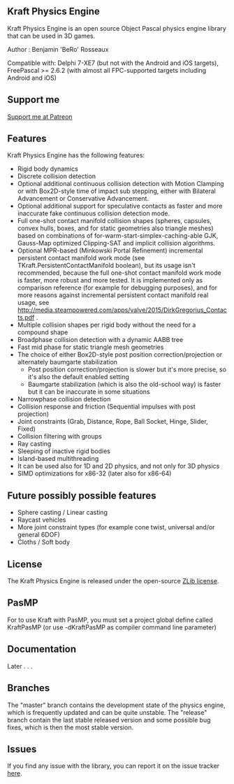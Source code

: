 ## Kraft Physics Engine

Kraft Physics Engine is an open source Object Pascal physics engine library that can be used in 3D games.

Author : Benjamin 'BeRo' Rosseaux

Compatible with: Delphi 7-XE7 (but not with the Android and iOS targets), FreePascal >= 2.6.2 (with almost all FPC-supported targets including Android and iOS) 

## Support me

[Support me at Patreon](https://www.patreon.com/bero)

## Features

Kraft Physics Engine has the following features:

- Rigid body dynamics
- Discrete collision detection
- Optional additional continuous collision detection with Motion Clamping or with Box2D-style time of impact sub stepping, either with Bilateral Advancement or Conservative Advancement.  
- Optional additional support for speculative contacts as faster and more inaccurate fake continuous collision detection mode.
- Full one-shot contact manifold collision shapes (spheres, capsules, convex hulls, boxes, and for static geometries also triangle meshes) based on combinations of for-warm-start-simplex-caching-able GJK, Gauss-Map optimized Clipping-SAT and implicit collision algorithms.
- Optional MPR-based (Minkowski Portal Refinement) incremental persistent contact manifold work mode (see TKraft.PersistentContactManifold boolean), but its usage isn't recommended, because the full one-shot contact manifold work mode is faster, more robust and more tested. It is implemented only as comparison reference (for example for debugging purposes), and for more reasons against incremental persistent contact manifold real usage, see http://media.steampowered.com/apps/valve/2015/DirkGregorius_Contacts.pdf .
- Multiple collision shapes per rigid body without the need for a compound shape
- Broadphase collision detection with a dynamic AABB tree
- Fast mid phase for static triangle mesh geometries
- The choice of either Box2D-style post position correction/projection or alternately baumgarte stabilization
  - Post position correction/projection is slower but it's more precise, so it's also the default enabled setting
  - Baumgarte stabilization (which is also the old-school way) is faster but it can be inaccurate in some situations
- Narrowphase collision detection
- Collision response and friction (Sequential impulses with post projection)
- Joint constraints (Grab, Distance, Rope, Ball Socket, Hinge, Slider, Fixed)
- Collision filtering with groups
- Ray casting
- Sleeping of inactive rigid bodies
- Island-based multithreading
- It can be used also for 1D and 2D physics, and not only for 3D physics
- SIMD optimizations for x86-32 (later also for x86-64)

## Future possibly possible features

- Sphere casting / Linear casting
- Raycast vehicles      
- More joint constraint types (for example cone twist, universal and/or general 6DOF)
- Cloths / Soft body

## License

The Kraft Physics Engine is released under the open-source [ZLib license](http://opensource.org/licenses/zlib).

## PasMP

For to use Kraft with PasMP, you must set a project global define called KraftPasMP (or use -dKraftPasMP as compiler command line parameter)

## Documentation

Later . . .

## Branches

The "master" branch contains the development state of the physics engine, which is frequently updated and can be quite unstable. The "release" branch contain the last stable released version and some possible bug fixes, which is then the most stable version. 

## Issues

If you find any issue with the library, you can report it on the issue tracker [here](https://github.com/BeRo1985/kraft/issues).
